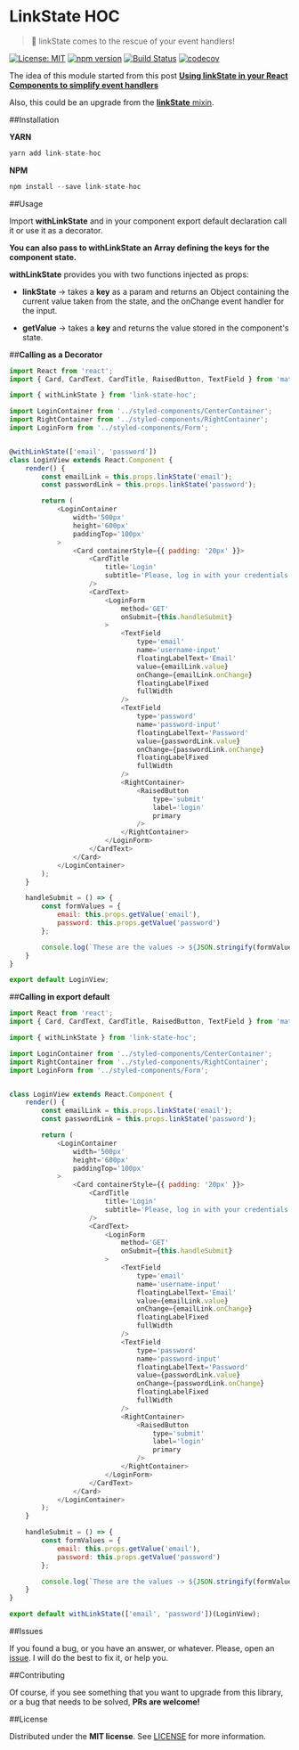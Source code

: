 # LinkState HOC
> :fire_engine: linkState comes to the rescue of your event handlers!

[![License: MIT](https://img.shields.io/badge/License-MIT-brightgreen.svg)](https://opensource.org/licenses/MIT) [![npm version](https://badge.fury.io/js/link-state-hoc.svg)](https://badge.fury.io/js/link-state-hoc) [![Build Status](https://travis-ci.org/BlackBoxVision/link-state-hoc.svg?branch=master)](https://travis-ci.org/BlackBoxVision/link-state-hoc) [![codecov](https://codecov.io/gh/BlackBoxVision/link-state-hoc/branch/master/graph/badge.svg)](https://codecov.io/gh/BlackBoxVision/link-state-hoc)

The idea of this module started from this post **[Using linkState in your React Components to simplify event handlers](https://medium.com/@jonatan_salas/using-linkstate-in-your-react-components-to-simplify-event-handlers-9d157cb75082#.ck4t4rij1)**

Also, this could be an upgrade from the [**linkState** mixin](https://facebook.github.io/react/docs/two-way-binding-helpers.html). 

##Installation

**YARN**

```javascript
yarn add link-state-hoc
```

**NPM**

```javascript
npm install --save link-state-hoc
```

##Usage

Import **withLinkState** and in your component export default declaration call it or use it as a decorator.

**You can also pass to withLinkState an Array defining the keys for the component state.**

**withLinkState** provides you with two functions injected as props: 

- **linkState** -> takes a **key** as a param and returns an Object containing the current value taken from the state, and  the onChange event handler for the input. 

- **getValue** -> takes a **key** and returns the value stored in the component's state.

##**Calling as a Decorator**

```javascript
import React from 'react';
import { Card, CardText, CardTitle, RaisedButton, TextField } from 'material-ui';

import { withLinkState } from 'link-state-hoc';

import LoginContainer from '../styled-components/CenterContainer';
import RightContainer from '../styled-components/RightContainer';
import LoginForm from '../styled-components/Form';


@withLinkState(['email', 'password'])
class LoginView extends React.Component {
    render() {
        const emailLink = this.props.linkState('email');
        const passwordLink = this.props.linkState('password');

        return (
            <LoginContainer
                width='500px'
                height='600px'
                paddingTop='100px'
            >
                <Card containerStyle={{ padding: '20px' }}>
                    <CardTitle
                        title='Login'
                        subtitle='Please, log in with your credentials'
                    />
                    <CardText>
                        <LoginForm
                            method='GET'
                            onSubmit={this.handleSubmit}
                        >
                            <TextField
                                type='email'
                                name='username-input'
                                floatingLabelText='Email'
                                value={emailLink.value}
                                onChange={emailLink.onChange}
                                floatingLabelFixed
                                fullWidth
                            />
                            <TextField
                                type='password'
                                name='password-input'
                                floatingLabelText='Password'
                                value={passwordLink.value}
                                onChange={passwordLink.onChange}
                                floatingLabelFixed
                                fullWidth
                            />
                            <RightContainer>
                                <RaisedButton
                                    type='submit'
                                    label='login'
                                    primary
                                />
                            </RightContainer>
                        </LoginForm>
                    </CardText>
                </Card>
            </LoginContainer>
        );
    }

    handleSubmit = () => {
        const formValues = {
            email: this.props.getValue('email'),
            password: this.props.getValue('password')
        };

        console.log(`These are the values -> ${JSON.stringify(formValues, null, 2)}`);
    }
}

export default LoginView;
```

##**Calling in export default**

```javascript
import React from 'react';
import { Card, CardText, CardTitle, RaisedButton, TextField } from 'material-ui';

import { withLinkState } from 'link-state-hoc';

import LoginContainer from '../styled-components/CenterContainer';
import RightContainer from '../styled-components/RightContainer';
import LoginForm from '../styled-components/Form';


class LoginView extends React.Component {
    render() {
        const emailLink = this.props.linkState('email');
        const passwordLink = this.props.linkState('password');

        return (
            <LoginContainer
                width='500px'
                height='600px'
                paddingTop='100px'
            >
                <Card containerStyle={{ padding: '20px' }}>
                    <CardTitle
                        title='Login'
                        subtitle='Please, log in with your credentials'
                    />
                    <CardText>
                        <LoginForm
                            method='GET'
                            onSubmit={this.handleSubmit}
                        >
                            <TextField
                                type='email'
                                name='username-input'
                                floatingLabelText='Email'
                                value={emailLink.value}
                                onChange={emailLink.onChange}
                                floatingLabelFixed
                                fullWidth
                            />
                            <TextField
                                type='password'
                                name='password-input'
                                floatingLabelText='Password'
                                value={passwordLink.value}
                                onChange={passwordLink.onChange}
                                floatingLabelFixed
                                fullWidth
                            />
                            <RightContainer>
                                <RaisedButton
                                    type='submit'
                                    label='login'
                                    primary
                                />
                            </RightContainer>
                        </LoginForm>
                    </CardText>
                </Card>
            </LoginContainer>
        );
    }

    handleSubmit = () => {
        const formValues = {
            email: this.props.getValue('email'),
            password: this.props.getValue('password')
        };

        console.log(`These are the values -> ${JSON.stringify(formValues, null, 2)}`);
    }
}

export default withLinkState(['email', 'password'])(LoginView);
```

##Issues

If you found a bug, or you have an answer, or whatever. Please, open an [issue](https://github.com/BlackBoxVision/link-state-hoc/issues). I will do the best to fix it, or help you.

##Contributing

Of course, if you see something that you want to upgrade from this library, or a bug that needs to be solved, **PRs are welcome!**

##License

Distributed under the **MIT license**. See [LICENSE](https://github.com/BlackBoxVision/link-state-hoc/blob/master/LICENSE) for more information.

